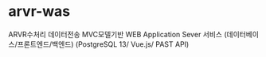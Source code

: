 # arvr-was
ARVR수처리 데이터전송 MVC모델기반 WEB Application Sever 서비스 (데이터베이스/프론트엔드/백엔드)
(PostgreSQL 13/ Vue.js/ PAST API)
